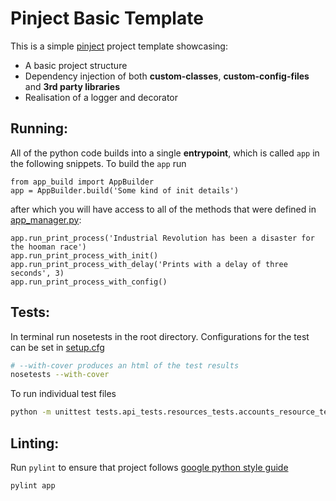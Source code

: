 # Pinject Basic Template #

This is a simple [pinject](https://github.com/google/pinject) project template showcasing:
- A basic project structure
- Dependency injection of both **custom-classes**, **custom-config-files** and **3rd party libraries**
- Realisation of a logger and decorator

## Running: ##

All of the python code builds into a single **entrypoint**, which is called `app` in the following snippets. To build the `app` run

``` python-console
from app_build import AppBuilder
app = AppBuilder.build('Some kind of init details')
```

after which you will have access to all of the methods that were defined in [app_manager.py](./app_manager.py):

``` python-console
app.run_print_process('Industrial Revolution has been a disaster for the hooman race')
app.run_print_process_with_init()
app.run_print_process_with_delay('Prints with a delay of three seconds', 3)
app.run_print_process_with_config()
```

## Tests: ##
In terminal run nosetests in the root directory. Configurations for the test can be set in [setup.cfg](./setup.cfg)
```bash
# --with-cover produces an html of the test results
nosetests --with-cover
```

To run individual test files
```bash
python -m unittest tests.api_tests.resources_tests.accounts_resource_tests
```

## Linting: ##
Run `pylint` to ensure that project follows [google python style guide](https://google.github.io/styleguide/pyguide.html)
```bash
pylint app
```

